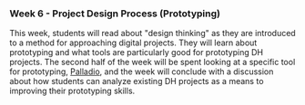### Week 6 - Project Design Process (Prototyping) 

This week, students will read about "design thinking" as they are introduced to a method for approaching digital projects. They will learn about prototyping and what tools are particularly good for prototyping DH projects. The second half of the week will be spent looking at a specific tool for prototyping, [Palladio](https://hdlab.stanford.edu/palladio/), and the week will conclude with a discussion about how students can analyze existing DH projects as a means to improving their prototyping skills.
